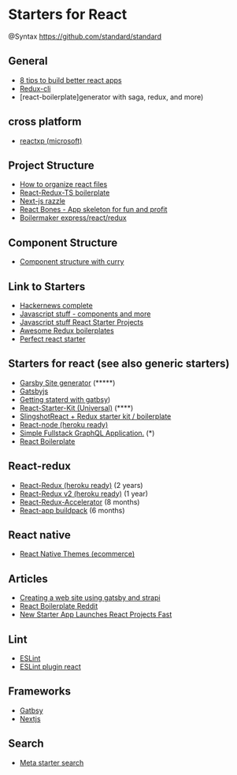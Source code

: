 # Starters for React

@Syntax
https://github.com/standard/standard

## General
- [8 tips to build better react apps](https://blog.risingstack.com/8-tips-to-build-better-react-apps-in-2018/)
- [Redux-cli](https://github.com/SpencerCDixon/redux-cli/blob/master/redux-cli.gif)
- [react-boilerplate]generator with saga, redux, and more)

## cross platform
- [reactxp (microsoft)](https://microsoft.github.io/reactxp/docs/getting-started.html)

## Project Structure
- [How to organize react files](https://engineering.opsgenie.com/how-to-organize-react-files-before-its-messed-up-c85387f691be)
- [React-Redux-TS boilerplate](https://www.reddit.com/r/node/comments/7nscqb/wip_reactreduxts_boilerplate_feedback_welcome/)
- [Next-js razzle](https://hackernoon.com/next-js-razzle-cra-why-you-should-use-them-for-a-next-project-a78d320de97f)
- [React Bones - App skeleton for fun and profit](https://github.com/FullstackAcademy/bones)
- [Boilermaker express/react/redux](https://github.com/FullstackAcademy/boilermaker)

## Component Structure
- [Component structure with curry](https://hackernoon.com/curry-away-in-react-7c4ed110c65a)

## Link to Starters 
- [Hackernews complete](https://github.com/clintonwoo/hackernews-react-graphql)
- [Javascript stuff - components and more](https://www.javascriptstuff.com)
- [Javascript stuff React Starter Projects](https://www.javascriptstuff.com/react-starter-projects/)
- [Awesome Redux boilerplates](https://github.com/xgrommx/awesome-redux#boilerplate) 
- [Perfect react starter](https://www.andrewhfarmer.com/starter-project/)

## Starters for react (see also generic starters)
- [Garsby Site generator](https://github.com/gatsbyjs/gatsby) (*****)
- [Gatsbyjs](https://www.gatsbyjs.org)
- [Getting staterd with gatbsy](https://gist.github.com/amandeepmittal/24ad6100a6c60f3179e258cb586d7044))
- [React-Starter-Kit (Universal)](https://github.com/kriasoft/react-starter-kit) (****)
- [SlingshotReact + Redux starter kit / boilerplate](https://github.com/coryhouse/react-slingshot)
- [React-node (heroku ready)](https://github.com/alanbsmith/react-node-example)
- [Simple Fullstack GraphQL Application.](https://github.com/atulmy/fullstack-graphql) (*)
- [React Boilerplate](https://github.com/react-boilerplate/react-boilerplate)



## React-redux
- [React-Redux (heroku ready)](https://github.com/marcgarreau/redux-starter) (2 years)
- [React-Redux v2 (heroku ready)](https://github.com/marcgarreau/redux-starter-v2) (1 year)
- [React-Redux-Accelerator](https://github.com/marcgarreau/accelerator) (8 months)
- [React-app buildpack](https://github.com/mars/create-react-app-buildpack) (6 months)


## React native
- [React Native Themes (ecommerce)](https://strapmobile.com)

## Articles 
- [Creating a web site using gatsby and strapi](https://medium.com/@strapi/building-a-static-blog-using-gatsby-and-strapi-8b5acfc82ad8)
- [React Boilerplate Reddit](https://www.reddit.com/r/reactjs/comments/7hcpy7/made_a_new_react_boilerplate_while_learning/)
- [New Starter App Launches React Projects Fast](https://www.codefellows.org/blog/new-starter-app-launches-react-projects-fast/)

## Lint
- [ESLint](https://eslint.org)
- [ESLint plugin react](https://www.npmjs.com/package/eslint-plugin-react)


## Frameworks
- [Gatbsy]()
- [Nextjs](https://jaketrent.com/post/what-is-nextjs/)


## Search
- [Meta starter search](https://packagejason.herokuapp.com)
